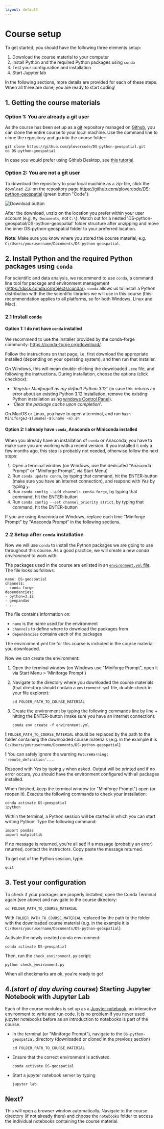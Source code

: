 ```yaml
---
layout: default
---
```


# Course setup

To get started, you should have the following three elements setup:

1. Download the course material to your computer
2. Install Python and the required Python packages using `conda`
3. Test your configuration and installation
4. Start Jupyter lab

In the following sections, more details are provided for each of these steps. When all three are done, you are ready to start coding!

## 1. Getting the course materials

### Option 1: You are already a git user

As the course has been set up as a [git](https://git-scm.com/) repository managed on [Github](https://github.com/plovercode/DS-python-geospatial),
you can clone the entire course to your local machine. Use the command line to clone the repository and go into the course folder:

```
git clone https://github.com/plovercode/DS-python-geospatial.git
cd DS-python-geospatial
```

In case you would prefer using Github Desktop,
see [this tutorial](https://help.github.com/desktop/guides/contributing-to-projects/cloning-a-repository-from-github-to-github-desktop/).

### Option 2: You are not a git user

To download the repository to your local machine as a zip-file, click the  `download ZIP` on the
repository page <https://github.com/plovercode/DS-python-geospatial> (green button "Code"):

![Download button](./static/img/download-button.png)

After the download, unzip on the location you prefer within your user account (e.g. `My Documents`, not `C:\`). Watch out for a nested 'DS-python-geospatial/DS-python-geospatial' folder structure after unzipping and move the inner DS-python-geospatial folder to your preferred location.

__Note:__ Make sure you know where you stored the course material, e.g. `C:/Users/yourusername/Documents/DS-python-geospatial`.

## 2. Install Python and the required Python packages using `conda`

For scientific and data analysis, we recommend to use `conda`, a command line
tool for package and environment management (<https://docs.conda.io/projects/conda/>).
`conda` allows us to install a Python distribution with the the scientific libraries
we will use in this course (this recommendation applies to all
platforms, so for both Windows, Linux and Mac).

### 2.1 Install `conda`

#### Option 1: I do not have `conda` installed

We recommend to use the installer provided by the conda-forge community: <https://conda-forge.org/download/>.

Follow the instructions on that page, i.e. first download the appropriate
installed (depending on your operating system), and then run that installer.

On Windows, this will mean double-clicking the downloaded `.exe` file, and
following the instructions. During installation, choose the options (click checkbox):

- '_Register Miniforge3 as my default Python 3.12_' (in case this returns an error about an existing Python 3.12 installation, remove the existing Python installation using [windows Control Panel](https://support.microsoft.com/en-us/windows/uninstall-or-remove-apps-and-programs-in-windows-4b55f974-2cc6-2d2b-d092-5905080eaf98)).
- '_Clear the package cache upon completion_'.

On MacOS or Linux, you have to open a terminal,
and run `bash Miniforge3-$(uname)-$(uname -m).sh`

#### Option 2: I already have `conda`, Anaconda or Miniconda installed

When you already have an installation of `conda` or Anaconda, you have to make
sure you are working with a recent version. If you installed it only a few
months ago, this step is probably not needed, otherwise follow the next steps:

1. Open a terminal window (on Windows, use the dedicated "Anaconda Prompt" or "Miniforge Prompt", via Start Menu)
2. Run `conda update conda`, by typing that command, hit the ENTER-button
   (make sure you have an internet connection), and respond with *Yes* by typing `y`.
3. Run `conda config --add channels conda-forge`, by typing that command, hit the ENTER-button
4. Run `conda config --set channel_priority strict`, by typing that command, hit the ENTER-button

If you are using Anaconda on Windows, replace each time "Miniforge Prompt" by "Anaconda Prompt" in the following sections.

### 2.2 Setup after `conda` installation

Now we will use `conda` to install the Python packages we are going to use
throughout this course.
As a good practice, we will create a new _conda environment_ to work with.

The packages used in the course are enlisted in
an [`environment.yml` file](https://raw.githubusercontent.com/plovercode/DS-python-geospatial/main/environment.yml). The file looks as follows:

```
name: DS-geospatial
channels:
- conda-forge
dependencies:
- python=3.12
- geopandas
- ...
```

The file contains information on:
- `name` is the name used for the environment
- `channels` to define where to download the packages from
- `dependencies` contains each of the packages

The environment.yml file for this course is included in the course material you
downloaded.

Now we can create the environment:

1. Open the terminal window (on Windows use "Miniforge Prompt", open it via Start Menu > 'Miniforge Prompt')
2. Navigate to the directory where you downloaded the course materials (that
   directory should contain a `environment.yml` file, double check in your file explorer):

   ```
   cd FOLDER_PATH_TO_COURSE_MATERIAL
   ```

3. Create the environment by typing the following commands line by line +
   hitting the ENTER-button (make sure you have an internet connection):

   ```
   conda env create -f environment.yml
   ```

__!__ `FOLDER_PATH_TO_COURSE_MATERIAL` should be replaced by the path to the
folder containing the downloaded course materials (e.g. in the example it is `C:/Users/yourusername/Documents/DS-python-geospatial`)

__!__ You can safely ignore the warning `FutureWarning: 'remote_definition'...`.

Respond with *Yes* by typing `y` when asked. Output will be printed and if no error occurs, you should have the environment configured with all packages installed.

When finished, keep the terminal window (or "Miniforge Prompt") open (or reopen it). Execute the following commands to check your installation:

```
conda activate DS-geospatial
ipython
```

Within the terminal, a Python session will be started in which you can start writing Python! Type the following command:

```
import pandas
import matplotlib
```

If no message is returned, you're all set! If a message (probably an error) returned, contact the instructors. Copy paste the message returned.

To get out of the Python session, type:

```
quit
```

## 3. Test your configuration

To check if your packages are properly installed, open the Conda Terminal again (see above) and navigate to the course directory:

```
cd FOLDER_PATH_TO_COURSE_MATERIAL
```

With `FOLDER_PATH_TO_COURSE_MATERIAL` replaced by the path to the folder with the downloaded
course material (e.g. in the example it is `C:/Users/yourusername/Documents/DS-python-geospatial`).

Activate the newly created conda environment:

```
conda activate DS-geospatial
```

Then, run the `check_environment.py` script:

```
python check_environment.py
```

When all checkmarks are ok, you're ready to go!


## 4.(_start of day during course_)  Starting Jupyter Notebook with Jupyter Lab

Each of the course modules is set up as a [Jupyter notebook](http://jupyter.org/), an interactive  environment to write and run code. It is no problem if you never used jupyter notebooks before as an introduction to notebooks is part of the course.


* In the terminal (or "Miniforge Prompt"), navigate to the `DS-python-geospatial` directory (downloaded or cloned in the previous section)

  ```
  cd FOLDER_PATH_TO_COURSE_MATERIAL
  ```

* Ensure that the correct environment is activated.

  ```
  conda activate DS-geospatial
  ```

* Start a jupyter notebook server by typing

  ```
  jupyter lab
  ```

## Next?

This will open a browser window automatically. Navigate to the course directory (if not already there) and choose the `notebooks` folder to access the individual notebooks containing the course material.